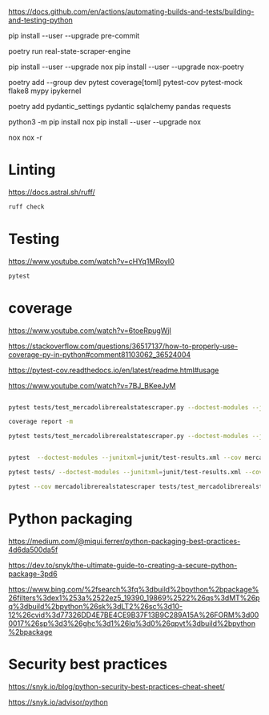 
https://docs.github.com/en/actions/automating-builds-and-tests/building-and-testing-python

pip install --user --upgrade pre-commit

poetry run real-state-scraper-engine

pip install --user --upgrade nox
pip install --user --upgrade nox-poetry

poetry add --group dev pytest coverage[toml] pytest-cov pytest-mock flake8 mypy ipykernel

poetry add pydantic_settings pydantic sqlalchemy pandas requests


python3 -m pip install nox
pip install --user --upgrade nox

nox
nox -r


# Linting

https://docs.astral.sh/ruff/

```bash
ruff check
```

# Testing

https://www.youtube.com/watch?v=cHYq1MRoyI0

```bash
pytest
```

# coverage

https://www.youtube.com/watch?v=6toeRpugWjI

https://stackoverflow.com/questions/36517137/how-to-properly-use-coverage-py-in-python#comment81103062_36524004

https://pytest-cov.readthedocs.io/en/latest/readme.html#usage

https://www.youtube.com/watch?v=7BJ_BKeeJyM

```bash

pytest tests/test_mercadolibrerealstatescraper.py --doctest-modules --junitxml=junit/test-results.xml --cov mercadolibrerealstatescraper --cov-report=

coverage report -m

pytest tests/test_mercadolibrerealstatescraper.py --doctest-modules --junitxml=junit/test-results.xml --cov mercadolibrerealstatescraper --cov-report=xml --cov-report=html


pytest  --doctest-modules --junitxml=junit/test-results.xml --cov mercadolibrerealstatescraper tests/test_mercadolibrerealstatescraper.py

pytest tests/ --doctest-modules --junitxml=junit/test-results.xml --cov --cov-report=xml --cov-report=html

pytest --cov mercadolibrerealstatescraper tests/test_mercadolibrerealstatescraper.py
```

# Python packaging

https://medium.com/@miqui.ferrer/python-packaging-best-practices-4d6da500da5f

https://dev.to/snyk/the-ultimate-guide-to-creating-a-secure-python-package-3pd6

https://www.bing.com/%2fsearch%3fq%3dbuild%2bpython%2bpackage%26filters%3dex1%253a%2522ez5_19390_19869%2522%26qs%3dMT%26pq%3dbuild%2bpython%26sk%3dLT2%26sc%3d10-12%26cvid%3d77326DD4E7BE4CE9B37F13B9C289A15A%26FORM%3d000017%26sp%3d3%26ghc%3d1%26lq%3d0%26qpvt%3dbuild%2bpython%2bpackage

# Security best practices

https://snyk.io/blog/python-security-best-practices-cheat-sheet/

https://snyk.io/advisor/python

